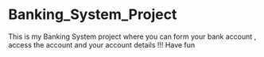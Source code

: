 # Banking_System_Project
This is my Banking System project where you can form your bank account , access the account and your account details !!! Have fun
